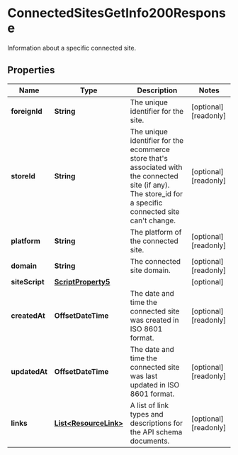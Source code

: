 

# ConnectedSitesGetInfo200Response

Information about a specific connected site.

## Properties

| Name | Type | Description | Notes |
|------------ | ------------- | ------------- | -------------|
|**foreignId** | **String** | The unique identifier for the site. |  [optional] [readonly] |
|**storeId** | **String** | The unique identifier for the ecommerce store that&#39;s associated with the connected site (if any). The store_id for a specific connected site can&#39;t change. |  [optional] [readonly] |
|**platform** | **String** | The platform of the connected site. |  [optional] [readonly] |
|**domain** | **String** | The connected site domain. |  [optional] [readonly] |
|**siteScript** | [**ScriptProperty5**](ScriptProperty5.md) |  |  [optional] |
|**createdAt** | **OffsetDateTime** | The date and time the connected site was created in ISO 8601 format. |  [optional] [readonly] |
|**updatedAt** | **OffsetDateTime** | The date and time the connected site was last updated in ISO 8601 format. |  [optional] [readonly] |
|**links** | [**List&lt;ResourceLink&gt;**](ResourceLink.md) | A list of link types and descriptions for the API schema documents. |  [optional] [readonly] |




